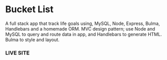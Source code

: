 # Bucket List

<p>
  A full stack app that track life goals using, MySQL, Node, Express, Bulma, Handlebars and a homemade ORM. MVC design pattern; use Node and MySQL to query and route data in app, and Handlebars to generate HTML. Bulma to style and layout.
</p>

<h3> LIVE SITE </h3>
<a href="https://floating-tundra-83868.herokuapp.com/burgers">